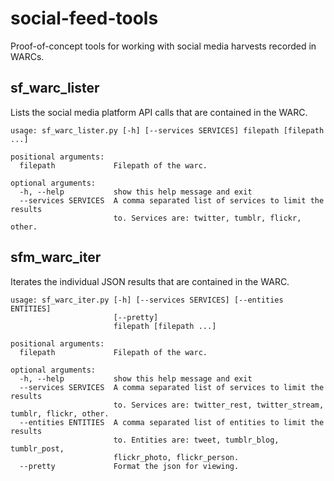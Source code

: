 # social-feed-tools

Proof-of-concept tools for working with social media harvests recorded in WARCs.

## sf_warc_lister

Lists the social media platform API calls that are contained in the WARC.

    usage: sf_warc_lister.py [-h] [--services SERVICES] filepath [filepath ...]

    positional arguments:
      filepath             Filepath of the warc.

    optional arguments:
      -h, --help           show this help message and exit
      --services SERVICES  A comma separated list of services to limit the results
                           to. Services are: twitter, tumblr, flickr, other.

## sfm_warc_iter

Iterates the individual JSON results that are contained in the WARC.

    usage: sf_warc_iter.py [-h] [--services SERVICES] [--entities ENTITIES]
                           [--pretty]
                           filepath [filepath ...]

    positional arguments:
      filepath             Filepath of the warc.

    optional arguments:
      -h, --help           show this help message and exit
      --services SERVICES  A comma separated list of services to limit the results
                           to. Services are: twitter_rest, twitter_stream, tumblr, flickr, other.
      --entities ENTITIES  A comma separated list of entities to limit the results
                           to. Entities are: tweet, tumblr_blog, tumblr_post,
                           flickr_photo, flickr_person.
      --pretty             Format the json for viewing.
